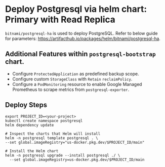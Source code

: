 # Deploy Postgresql via helm chart: Primary with Read Replica

`bitnami/postgresql-ha` is used to deploy PostgreSQL. Refer to below guide for parameters:
https://artifacthub.io/packages/helm/bitnami/postgresql-ha.

## Additional Features within `postgresql-bootstrap` chart.
* Configure `ProtectedApplication` as predefined backup scope.
* Configure custom `StorageClass` with `Retain` `reclaimPolicy`.
* Configure a `PodMonitoring` resource to enable Google Managed Prometheus to scrape metrics from `postgresql-exporter`.

## Deploy Steps

```
export PROJECT_ID=<your-project>
kubectl create namespace postgresql
helm dependency update

# Inspect the charts that Helm will install
helm -n postgresql template postgresql . \
--set global.imageRegistry="us-docker.pkg.dev/$PROJECT_ID/main"    

# Install the Helm chart
helm -n postgresql upgrade --install postgresql ./ \
  --set global.imageRegistry=us-docker.pkg.dev/$PROJECT_ID/main
```
